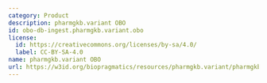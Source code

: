 ```yaml
---
category: Product
description: pharmgkb.variant OBO
id: obo-db-ingest.pharmgkb.variant.obo
license:
  id: https://creativecommons.org/licenses/by-sa/4.0/
  label: CC-BY-SA-4.0
name: pharmgkb.variant OBO
url: https://w3id.org/biopragmatics/resources/pharmgkb.variant/pharmgkb.variant.obo
---
```

